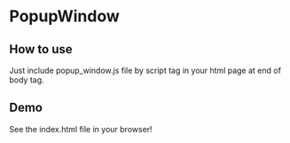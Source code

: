 # PopupWindow

## How to use
Just include popup_window.js file by script tag in your html page at end of body tag.

## Demo
See the index.html file in your browser!

